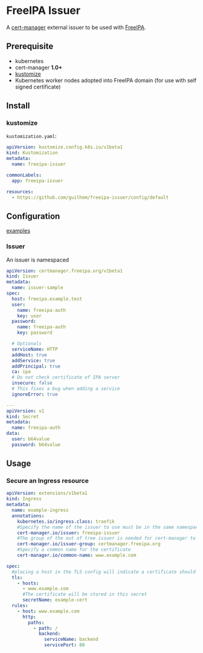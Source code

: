# FreeIPA Issuer

A [cert-manager](https://cert-manager.io) external issuer to be used with [FreeIPA](https://www.freeipa.org/).

## Prerequisite

- kubernetes
- cert-manager **1.0+**
- [kustomize](https://github.com/kubernetes-sigs/kustomize)
- Kubernetes worker nodes adopted into FreeIPA domain (for use with self signed certificate)

## Install

### kustomize

`kustomization.yaml`:

```yaml
apiVersion: kustomize.config.k8s.io/v1beta1
kind: Kustomization
metadata:
  name: freeipa-issuer

commonLabels:
  app: freeipa-issuer

resources:
  - https://github.com/guilhem/freeipa-issuer/config/default
```

## Configuration

[examples](config/samples)

### Issuer

An issuer is namespaced

```yaml
apiVersion: certmanager.freeipa.org/v1beta1
kind: Issuer
metadata:
  name: issuer-sample
spec:
  host: freeipa.example.test
  user:
    name: freeipa-auth
    key: user
  password:
    name: freeipa-auth
    key: password

  # Optionals
  serviceName: HTTP
  addHost: true
  addService: true
  addPrincipal: true
  ca: ipa
  # Do not check certificate of IPA server
  insecure: false
  # This fixes a bug when adding a service
  ignoreError: true

---
apiVersion: v1
kind: Secret
metadata:
  name: freeipa-auth
data:
  user: b64value
  password: b64value
```

## Usage

### Secure an Ingress resource

```yaml
apiVersion: extensions/v1beta1
kind: Ingress
metadata:
  name: example-ingress
  annotations:
    kubernetes.io/ingress.class: traefik
    #Specify the name of the issuer to use must be in the same namespace
    cert-manager.io/issuer: freeipa-issuer
    #The group of the out of tree issuer is needed for cert-manager to find it
    cert-manager.io/issuer-group: certmanager.freeipa.org
    #Specify a common name for the certificate
    cert-manager.io/common-name: www.example.com

spec:
  #placing a host in the TLS config will indicate a certificate should be created
  tls:
    - hosts:
      - www.example.com
      #The certificate will be stored in this secret
      secretName: example-cert
  rules:
    - host: www.example.com
      http:
        paths:
          - path: /
            backend:
              serviceName: backend
              servicePort: 80
```
